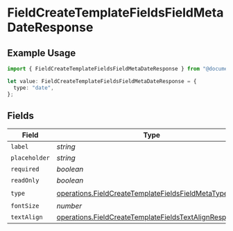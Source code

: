 # FieldCreateTemplateFieldsFieldMetaDateResponse

## Example Usage

```typescript
import { FieldCreateTemplateFieldsFieldMetaDateResponse } from "@documenso/sdk-typescript/models/operations";

let value: FieldCreateTemplateFieldsFieldMetaDateResponse = {
  type: "date",
};
```

## Fields

| Field                                                                                                                            | Type                                                                                                                             | Required                                                                                                                         | Description                                                                                                                      |
| -------------------------------------------------------------------------------------------------------------------------------- | -------------------------------------------------------------------------------------------------------------------------------- | -------------------------------------------------------------------------------------------------------------------------------- | -------------------------------------------------------------------------------------------------------------------------------- |
| `label`                                                                                                                          | *string*                                                                                                                         | :heavy_minus_sign:                                                                                                               | N/A                                                                                                                              |
| `placeholder`                                                                                                                    | *string*                                                                                                                         | :heavy_minus_sign:                                                                                                               | N/A                                                                                                                              |
| `required`                                                                                                                       | *boolean*                                                                                                                        | :heavy_minus_sign:                                                                                                               | N/A                                                                                                                              |
| `readOnly`                                                                                                                       | *boolean*                                                                                                                        | :heavy_minus_sign:                                                                                                               | N/A                                                                                                                              |
| `type`                                                                                                                           | [operations.FieldCreateTemplateFieldsFieldMetaTypeDate](../../models/operations/fieldcreatetemplatefieldsfieldmetatypedate.md)   | :heavy_check_mark:                                                                                                               | N/A                                                                                                                              |
| `fontSize`                                                                                                                       | *number*                                                                                                                         | :heavy_minus_sign:                                                                                                               | N/A                                                                                                                              |
| `textAlign`                                                                                                                      | [operations.FieldCreateTemplateFieldsTextAlignResponse4](../../models/operations/fieldcreatetemplatefieldstextalignresponse4.md) | :heavy_minus_sign:                                                                                                               | N/A                                                                                                                              |